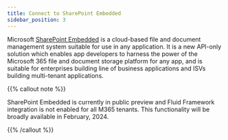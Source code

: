 ```yaml
---
title: Connect to SharePoint Embedded
sidebar_position: 3
---
```


Microsoft [SharePoint Embedded](https://learn.microsoft.com/en-us/sharepoint/dev/embedded/overview) is a cloud-based file and document management system suitable for use in any application. It is a new API-only solution which enables app developers to harness the power of the Microsoft 365 file and document storage platform for any app, and is suitable for enterprises building line of business applications and ISVs building multi-tenant applications.

{{% callout note %}}

SharePoint Embedded is currently in public preview and Fluid Framework integration is not enabled for all M365 tenants. This functionality will be broadly available in February, 2024.

{{% /callout %}}
